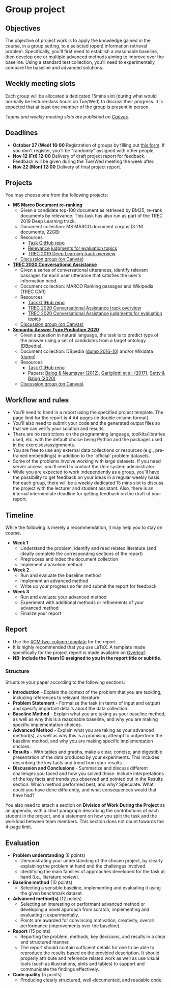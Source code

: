 # Group project

## Objectives

The objective of project work is to apply the knowledge gained in the course, in a group setting, to a selected (open) information retrieval problem.
Specifically, you'll first need to establish a reasonable baseline, then develop one or multiple advanced methods aiming to improve over the baseline. Using a standard test collection, you'll need to experimentally compare the baseline and advanced solutions.

## Weekly meeting slots

Each group will be allocated a dedicated 15mins slot (during what would normally be lecture/class hours on Tue/Wed) to discuss their progress. It is expected that at least one member of the group is present in person.

*Teams and weekly meeting slots are published on [Canvas](https://stavanger.instructure.com/courses/8838/pages/group-project).*


## Deadlines

  * **October 27 (Wed) 16:00** Registration of groups by filling out [this form](https://forms.gle/DQNUr2vbNfsRPWSH7). If you don't register, you'll be "randomly" assigned with other people.
  * **Nov 12 (Fri) 12:00** Delivery of draft project report for feedback. Feedback will be given during the Tue/Wed meeting the week after.
  * **Nov 22 (Mon) 12:00** Delivery of final project report. 

## Projects

You may choose one from the following projects:

  * **[MS Marco Document re-ranking](https://microsoft.github.io/msmarco/)**
    - Given a candidate top-100 document as retrieved by BM25, re-rank documents by relevance. This task has also run as part of the TREC 2019 Deep Learning track.
    - Document collection: MS MARCO document corpus (3.2M documents, 22GB)
    - Resources
      - [Task GitHub repo](https://github.com/microsoft/MSMARCO-Document-Ranking)
      - [Relevance judgments for evaluation topics](https://trec.nist.gov/data/deep/2019qrels-docs.txt)
      - [TREC 2019 Deep Learning track overview](https://arxiv.org/abs/2003.07820)
    - [Discussion group (on Canvas)](https://stavanger.instructure.com/courses/8838/discussion_topics/120134)
  * **[TREC 2020 Conversational Assistance](http://www.treccast.ai/)**
    - Given a series of conversational utterances, identify relevant passages for each user utterance that satisfies the user's information need.
    - Document collection: MARCO Ranking passages and Wikipedia (TREC CAR)
    - Resources
      - [Task GitHub repo](https://github.com/daltonj/treccastweb/tree/master/2020)
      - [TREC 2020 Conversational Assistance track overview](https://trec.nist.gov/pubs/trec29/papers/OVERVIEW.C.pdf)
      - [TREC 2020 Conversational Assistance judgments for evaluation topics](https://trec.nist.gov/data/cast/2020qrels.txt)
    - [Discussion group (on Canvas)](https://stavanger.instructure.com/courses/8838/discussion_topics/120142)
  * **[Semantic Answer Type Prediction 2020](https://smart-task.github.io/2020/)**
    - Given a question in natural language, the task is to predict type of the answer using a set of candidates from a target ontology (DBpedia).
    - Document collection: DBpedia ([dump 2016-10](http://downloads.dbpedia.org/2016-10/)) and/or Wikidata ([dump](https://dumps.wikimedia.org/wikidatawiki/entities/))
    - Resources
      - [Task GitHub repo](https://github.com/smart-task/smart-dataset)
      - Papers: [Balog & Neumayer (2012)](https://krisztianbalog.com/files/cikm2012-querytypes.pdf), [Garigliotti et al. (2017)](https://krisztianbalog.com/files/sigir2017-qt.pdf), [Setty & Balog (2020)](https://krisztianbalog.com/files/iswc2020-smart.pdf)
    - [Discussion group (on Canvas)](https://stavanger.instructure.com/courses/8838/discussion_topics/120145)


## Workflow and rules

  * You'll need to hand in a report using the specified project template. The page limit for the report is 4 A4 pages (in double column format).
  * You'll also need to submit your code and the generated output files so that we can verify your solution and results.
  * There are no restrictions on the programming language, toolkits/libraries used, etc. with the default choice being Python and the packages used in the exercises/assignments.
  * You are free to use any external data collections or resources (e.g., pre-trained embeddings) in addition to the 'official' problem datasets.
  * Some of the problems involve working with large datasets. If you need server access, you'll need to contact the Unix system administrator.
  * While you are expected to work independently as a group, you'll have the possibility to get feedback on your ideas in a regular weekly basis. For each group, there will be a weekly dedicated 15 mins slot to discuss the project with the lecturer and student assistant. Also, there is an internal intermediate deadline for getting feedback on the draft of your report.

## Timeline

While the following is merely a recommendation, it may help you to stay on course.

  * **Week 1**
    - Understand the problem, identify and read related literature (and ideally complete the corresponding sections of the report)
    - Preprocess and index the document collection
    - Implement a baseline method
  * **Week 2**
    - Run and evaluate the baseline method
    - Implement an advanced method
    - Write up your progress so far and submit the report for feedback    
  * **Week 3**
    - Run and evaluate your advanced method
    - Experiment with additional methods or refinements of your advanced method
    - Finalize your report

## Report

  * Use the [ACM two-column template](https://www.acm.org/publications/proceedings-template) for the report.
  * It is highly recommended that you use LaTeX.  A template made specifically for the project report is made available on [Overleaf](https://www.overleaf.com/read/sqhpmsfdpdxh).
  * **NB: Include the Team ID assigned to you in the report title or subtitle.**

### Structure

Structure your paper according to the following sections:

  * **Introduction** - Explain the context of the problem that you are tackling, including references to relevant literature.
  * **Problem Statement** - Formalize the task (in terms of input and output) and specify important details about the data collection.
  * **Baseline Method** - Explain what you are taking as your baseline method, as well as why this is a reasonable baseline, and why you are making specific implementation choices.
  * **Advanced Method** - Explain what you are taking as your advanced method(s), as well as why this is a promising attempt to outperform the baseline method, and why you are making specific implementation choices.
  * **Results** - With tables and graphs, make a clear, concise, and digestible presentation of the data produced by your experiments. This includes describing the key facts and trend from your results.
  * **Discussion and Conclusions** - Summarize and discuss different challenges you faced and how you solved those. Include interpretations of the key facts and trends you observed and pointed out in the Results section. Which method performed best, and why? Speculate: What could you have done differently, and what consequences would that have had?

You also need to attach a section on **Division of Work During the Project** as an appendix, with a short paragraph describing the contributions of each student in the project, and a statement on how you split the task and the workload between team members. This section does not count towards the 4-page limit.

## Evaluation

  * **Problem understanding** (8 points)
    - Demonstrating your understanding of the chosen project, by clearly explaining the problem at hand and the challenges involved.
    - Identifying the main families of approaches developed for the task at hand (i.e., literature review).
  * **Baseline method** (10 points)
    - Selecting a sensible baseline, implementing and evaluating it using the given benchmark dataset.    
  * **Advanced method(s)** (12 points)
    - Selecting an interesting or performant advanced method or developing a novel approach from scratch, implementing and evaluating it experimentally.
    - Points are awarded for convincing motivation, creativity, overall performance (improvements over the baseline).
  * **Report** (15 points)
    - Reporting the problem, methods, key decisions, and results in a clear and structured manner.
    - The report should contain sufficient details for one to be able to reproduce the results based on the provided description. It should properly attribute and reference related work as well as use visual tools (such as illustrations, plots and tables) to support and communicate the findings effectively.
  * **Code quality** (5 points)
    - Producing clearly structured, well-documented, and readable code.
